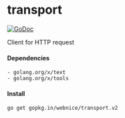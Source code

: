 # transport

[![GoDoc](https://godoc.org/github.com/webnice/transport?status.svg)](https://godoc.org/github.com/webnice/transport)

Client for HTTP request

#### Dependencies

	- golang.org/x/text
	- golang.org/x/tools

#### Install
```bash
go get gopkg.in/webnice/transport.v2
```
